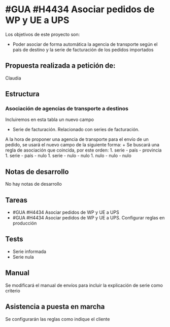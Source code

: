 # #GUA #H4434 Asociar pedidos de WP y UE a UPS

Los objetivos de este proyecto son:
+ Poder asociar de forma automática la agencia de transporte según el país de destino y la serie de facturación de los pedidos importados

## Propuesta realizada a petición de:
Claudia

## Estructura

### Asociación de agencias de transporte a destinos
Incluiremos en esta tabla un nuevo campo
+ Serie de facturación. Relacionado con series de facturación.

A la hora de proponer una agencia de transporte para el envío de un pedido, se usará el nuevo campo de la siguiente forma:
    + Se buscará una regla de asociación que coincida, por este orden:
        1. serie - país - provincia
        1. serie - país - nulo
        1. serie - nulo - nulo
        1. nulo - nulo - nulo


## Notas de desarrollo
No hay notas de desarrollo

## Tareas
* #GUA #H4434 Asociar pedidos de WP y UE a UPS
* #GUA #H4434 Asociar pedidos de WP y UE a UPS. Configurar reglas en producción

## Tests
+ Serie informada
+ Serie nula

## Manual
Se modificará el manual de envíos para incluir la explicación de serie como criterio

## Asistencia a puesta en marcha
Se configurarán las reglas como indique el cliente
